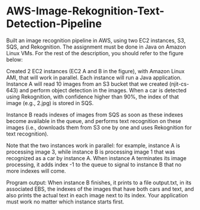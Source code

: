 # AWS-Image-Rekognition-Text-Detection-Pipeline

Built an image recognition pipeline in AWS, using two EC2 instances, S3, SQS,
and Rekognition. The assignment must be done in Java on Amazon Linux VMs. For the rest of the
description, you should refer to the figure below:



Created 2 EC2 instances (EC2 A and B in the figure), with Amazon Linux AMI, that will work
in parallel. Each instance will run a Java application. Instance A will read 10 images from an S3 bucket that
we created (njit-cs-643) and perform object detection in the images. When a car is detected using
Rekognition, with confidence higher than 90%, the index of that image (e.g., 2.jpg) is stored in SQS.

Instance B reads indexes of images from SQS as soon as these indexes become available in the queue, and
performs text recognition on these images (i.e., downloads them from S3 one by one and uses Rekognition
for text recognition). 

Note that the two instances work in parallel: for example, instance A is processing
image 3, while instance B is processing image 1 that was recognized as a car by instance A. When instance
A terminates its image processing, it adds index -1 to the queue to signal to instance B that no more indexes
will come. 

Program output: When instance B finishes, it prints to a file output.txt, in its associated EBS,
the indexes of the images that have both cars and text, and also prints the actual text in each image next to
its index. Your application must work no matter which instance starts first.
